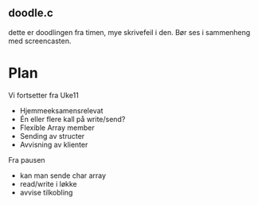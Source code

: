 ## doodle.c

dette er doodlingen fra timen, mye skrivefeil i den. Bør ses i sammenheng med screencasten.

# Plan

Vi fortsetter fra Uke11

- Hjemmeeksamensrelevat
- Én eller flere kall på write/send?
- Flexible Array member
- Sending av structer
- Avvisning av klienter


Fra pausen
- kan man sende char array
- read/write i løkke
- avvise tilkobling

